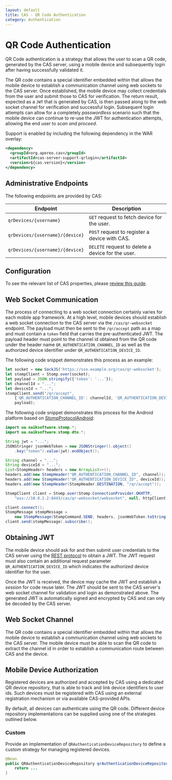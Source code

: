 ```yaml
---
layout: default
title: CAS - QR Code Authentication
category: Authentication
---
```


# QR Code Authentication

QR Code authentication is a strategy that allows the user to scan a QR code, generated by the
CAS server, using a mobile device and subsequently login after having successfully validated it.

The QR code contains a special identifier embedded within that allows the mobile device to establish a communication
channel using web sockets to the CAS server. Once established, the mobile device may collect credentials from the user
and submit those to CAS for verification. The return result, expected as a `JWT` that is generated by CAS,
is then passed along to the web socket channel for verification and successful login. Subsequent login attempts can allow
for a completely *passwordless* scenario such that the mobile device can continue to re-use the JWT
for authentication attempts, allowing the end user to *scan and proceed*.

Support is enabled by including the following dependency in the WAR overlay:

```xml
<dependency>
  <groupId>org.apereo.cas</groupId>
  <artifactId>cas-server-support-qrlogin</artifactId>
  <version>${cas.version}</version>
</dependency>
```


## Administrative Endpoints

The following endpoints are provided by CAS:
 
| Endpoint                                | Description
|-----------------------------------------|----------------------------------------------------------------------------
| `qrDevices/{username}`                  | `GET` request to fetch device for the user.
| `qrDevices/{username}/{device}`         | `POST` request to register a device with CAS.
| `qrDevices/{username}/{device}`         | `DELETE` request to delete a device for the user.

## Configuration

To see the relevant list of CAS 
properties, please [review this guide](../configuration/Configuration-Properties.html#qr-authentication).

## Web Socket Communication

The process of connecting to a web socket connection certainly varies for each mobile app framework. At a high level, 
mobile devices should establish a web socket connection to the CAS server via the `/cas/qr-websocket` endpoint.
The payload must then be sent to the `/qr/accept` path as a map and must contain a `token` field that 
carries the pre-authenticated JWT. The payload header must point to the channel id obtained 
from the QR code under the header name `QR_AUTHENTICATION_CHANNEL_ID` as well 
as the authorized device identifier under `QR_AUTHENTICATION_DEVICE_ID`.

The following code snippet demonstrates this process as an example:

```javascript 
let socket = new SockJS('https://sso.example.org/cas/qr-websocket');
let stompClient = Stomp.over(socket);
let payload = JSON.stringify({'token': '...'});
let channelId = "...";      
let deviceId = "...";
stompClient.send("/qr/accept", 
    {'QR_AUTHENTICATION_CHANNEL_ID': channelId, 'QR_AUTHENTICATION_DEVICE_ID': deviceId}, 
    payload);
```   

The following code snippet demonstrates this process for 
the Android platform based on [StompProtocolAndroid](https://github.com/NaikSoftware/StompProtocolAndroid):

```java
import ua.naiksoftware.stomp.*;
import ua.naiksoftware.stomp.dto.*;

String jwt = "...";
JSONStringer jsonWebToken = new JSONStringer().object()
    .key("token").value(jwt).endObject();

String channel = "...";      
String deviceId = "...";
List<StompHeader> headers = new ArrayList<>();
headers.add(new StompHeader("QR_AUTHENTICATION_CHANNEL_ID", channel));
headers.add(new StompHeader("QR_AUTHENTICATION_DEVICE_ID", deviceId));
headers.add(new StompHeader(StompHeader.DESTINATION, "/qr/accept"));

StompClient client = Stomp.over(Stomp.ConnectionProvider.OKHTTP, 
    "wss://10.0.2.2:8443/cas/qr-websocket/websocket", null, httpClient);

client.connect();
StompMessage stompMessage = 
    new StompMessage(StompCommand.SEND, headers, jsonWebToken.toString());
client.send(stompMessage).subscribe();
```

## Obtaining JWT 

The mobile device should ask for and then submit user credentials to the CAS 
server using the [REST protocol](../protocol/REST-Protocol.html#jwt-ticket-granting-tickets) to 
obtain a JWT. The JWT request must also contain an additional request 
parameter `QR_AUTHENTICATION_DEVICE_ID` which indicates the authorized device identifier for the user.

Once the JWT is received, the device may cache the JWT and establish a *session* for code reuse later. 
The JWT should be sent to the CAS server's web socket channel for validation and login as demonstrated above. The generated
JWT is automatically signed and encrypted by CAS and can only be decoded by the CAS server.

## Web Socket Channel

The QR code contains a special identifier embedded within that allows the mobile device to establish 
a communication channel using web sockets to the CAS server. The mobile device must be able 
to scan the QR code  to extract the channel id in order to establish a 
communication route between CAS and the device.

## Mobile Device Authorization

Registered devices are authorized and accepted by CAS using a dedicated QR device repository, that is able to 
track and link device identifiers to user ids. Such devices must be registered with CAS using an 
external registration mechanism or via available CAS-provided APIs.

By default, all devices can authenticate using the QR code. Different device repository
implementations can be supplied using one of the strategies outlined below.

### Custom

Provide an implementation of `QRAuthenticationDeviceRepository` to define a custom strategy for managing registered devices.

```java 
@Bean
public QRAuthenticationDeviceRepository qrAuthenticationDeviceRepository() {
    return ...
}
```
